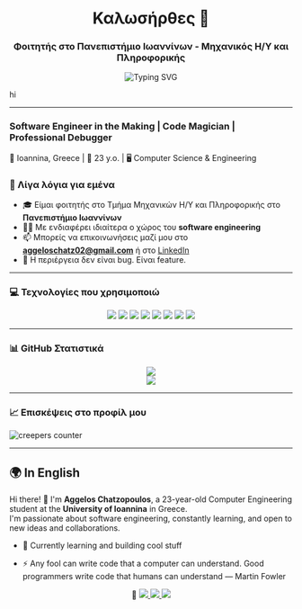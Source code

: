 <h1 align="center">Καλωσήρθες 👋</h1>
<h3 align="center">Φοιτητής στο Πανεπιστήμιο Ιωαννίνων - Μηχανικός Η/Υ και Πληροφορικής</h3>

<p align="center">
  <img src="https://readme-typing-svg.demolab.com?font=Fira+Code&size=22&pause=1000&center=true&width=935&lines=System.out.println(%22Welcome+to+my+Github%22)%3B;sleep(),+eat(),+code(),+repeat().;def+life():+return+code+%2B+coffee+%3B;while(!succeed)+%7B+tryAgain()%3B+%7D;DSimplicity+is+the+soul+of+efficiency.;" alt="Typing SVG" />
</p>
hi


---
<h3>
Software Engineer in the Making | Code Magician | Professional Debugger
</h3>

📍 Ioannina, Greece | 🎂 23 y.o. | 🖥️ Computer Science & Engineering

### 🧠 Λίγα λόγια για εμένα

- 🎓 Είμαι φοιτητής στο Τμήμα Μηχανικών Η/Υ και Πληροφορικής στο **Πανεπιστήμιο Ιωαννίνων**
- 👨‍💻 Με ενδιαφέρει ιδιαίτερα ο χώρος του **software engineering**
- 📫 Μπορείς να επικοινωνήσεις μαζί μου στο **aggeloschatz02@gmail.com** ή στο [LinkedIn](www.linkedin.com/in/aggeloschat)
- 🌱 Η περιέργεια δεν είναι bug. Είναι feature.

---

### 💻 Τεχνολογίες που χρησιμοποιώ

<!-- <p> -->
<!--   <img src="https://img.shields.io/badge/-Python-blue?style=flat-square&logo=python" /> -->
<!--   <img src="https://img.shields.io/badge/-C++-00599C?style=flat-square&logo=c%2B%2B" /> -->
<!--   <img src="https://img.shields.io/badge/-HTML5-E34F26?style=flat-square&logo=html5" /> -->
<!--   <img src="https://img.shields.io/badge/-CSS3-1572B6?style=flat-square&logo=css3" /> -->
<!--   <img src="https://img.shields.io/badge/-JavaScript-F7DF1E?style=flat-square&logo=javascript" /> -->
<!--   <img src="https://img.shields.io/badge/-Git-F05032?style=flat-square&logo=git" /> -->
<!--   <img src="https://img.shields.io/badge/-Linux-FCC624?style=flat-square&logo=linux" /> -->
<!-- </p> -->

<p align="center"> 
  <img src="https://img.shields.io/badge/C%2B%2B-00599C?style=for-the-badge&logo=c%2B%2B&logoColor=white" />
  <img src="https://img.shields.io/badge/C%23-239120?style=for-the-badge&logo=c-sharp&logoColor=white" />
  <img src="https://img.shields.io/badge/Java-ED8B00?style=for-the-badge&logo=openjdk&logoColor=white" />
  <img src="https://img.shields.io/badge/SpringBoot-6DB33F?style=for-the-badge&logo=springboot&logoColor=white" />
  <img src="https://img.shields.io/badge/JavaScript-F7DF1E?style=for-the-badge&logo=javascript&logoColor=black" />
  <img src="https://img.shields.io/badge/Python-3776AB?style=for-the-badge&logo=python&logoColor=white" />
  <!-- <img src="https://img.shields.io/badge/React-61DAFB?style=for-the-badge&logo=react&logoColor=black" /> -->
  <!-- <img src="https://img.shields.io/badge/Flutter-02569B?style=for-the-badge&logo=flutter&logoColor=white" /> -->
  <img src="https://img.shields.io/badge/Unity-FFFFFF?style=for-the-badge&logo=unity&logoColor=black" />
  <img src="https://img.shields.io/badge/Godot-478CBF?style=for-the-badge&logo=godot-engine&logoColor=white" />
  <!-- <img src="https://img.shields.io/badge/TensorFlow-FF6F00?style=for-the-badge&logo=tensorflow&logoColor=white" /> -->
</p>

---

### 📊 GitHub Στατιστικά

<p align="center">
  <img src="https://github-readme-stats.vercel.app/api?username=aggeloschat&show_icons=true&theme=tokyonight" />
  <br>
  <img src="https://github-profile-summary-cards.vercel.app/api/cards/profile-details?username=aggeloschat&theme=tokyonight" />
</p>

---

### 📈 Επισκέψεις στο προφίλ μου
<p>
  <img src="https://komarev.com/ghpvc/?username=aggeloschat&label=creepers&color=0a1d3b&style=flat" alt="creepers counter" />
</p>

---
## 🌍 In English

Hi there! 👋 I'm **Aggelos Chatzopoulos**, a 23-year-old Computer Engineering student at the **University of Ioannina** in Greece.  
I'm passionate about software engineering, constantly learning, and open to new ideas and collaborations.

- 🔭 Currently learning and building cool stuff


- ⚡ Any fool can write code that a computer can understand. Good programmers write code that humans can understand — Martin Fowler


 <p align="center">💬 <a href="https://linkedin.com/in/aggeloschat"> 
  <img src="https://img.shields.io/badge/LinkedIn-0077B5?style=for-the-badge&logo=linkedin&logoColor=white" />
  </a> <a href="mailto:aggeloschatz02@gmail.com">
  <img src="https://img.shields.io/badge/Email-8B89CC?style=for-the-badge&logo=protonmail&logoColor=white" /> </a>
  <a href="https://twitter.com/aggeloschat">
  <img src="https://img.shields.io/badge/Twitter-1DA1F2?style=for-the-badge&logo=twitter&logoColor=white" /></a>
</p

---

